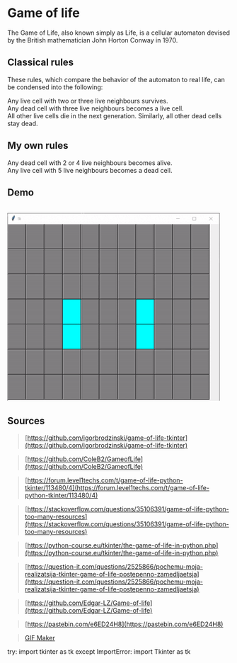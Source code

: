 # Game of life
The Game of Life, also known simply as Life, is a cellular automaton devised by the British mathematician John Horton Conway in 1970.

## Classical rules

These rules, which compare the behavior of the automaton to real life, can be condensed into the following:

Any live cell with two or three live neighbours survives.  
Any dead cell with three live neighbours becomes a live cell.  
All other live cells die in the next generation. Similarly, all other dead cells stay dead.

## My own rules

Any dead cell with 2 or 4 live neighbours becomes alive.\
Any live cell with 5 live neighbours becomes a dead cell.


## Demo

<br>
<img src='cells.gif' />


## Sources

> [https://github.com/igorbrodzinski/game-of-life-tkinter](https://github.com/igorbrodzinski/game-of-life-tkinter)

> [https://github.com/ColeB2/GameofLife](https://github.com/ColeB2/GameofLife)

> [https://forum.level1techs.com/t/game-of-life-python-tkinter/113480/4](https://forum.level1techs.com/t/game-of-life-python-tkinter/113480/4)

> [https://stackoverflow.com/questions/35106391/game-of-life-python-too-many-resources](https://stackoverflow.com/questions/35106391/game-of-life-python-too-many-resources)

> [https://python-course.eu/tkinter/the-game-of-life-in-python.php](https://python-course.eu/tkinter/the-game-of-life-in-python.php)

> [https://question-it.com/questions/2525866/pochemu-moja-realizatsija-tkinter-game-of-life-postepenno-zamedljaetsja](https://question-it.com/questions/2525866/pochemu-moja-realizatsija-tkinter-game-of-life-postepenno-zamedljaetsja)

> [https://github.com/Edgar-LZ/Game-of-life](https://github.com/Edgar-LZ/Game-of-life)

> [https://pastebin.com/e6ED24H8](https://pastebin.com/e6ED24H8)

> [GIF Maker](https://ezgif.com/)

try:
    import tkinter as tk
except ImportError:
    import Tkinter as tk